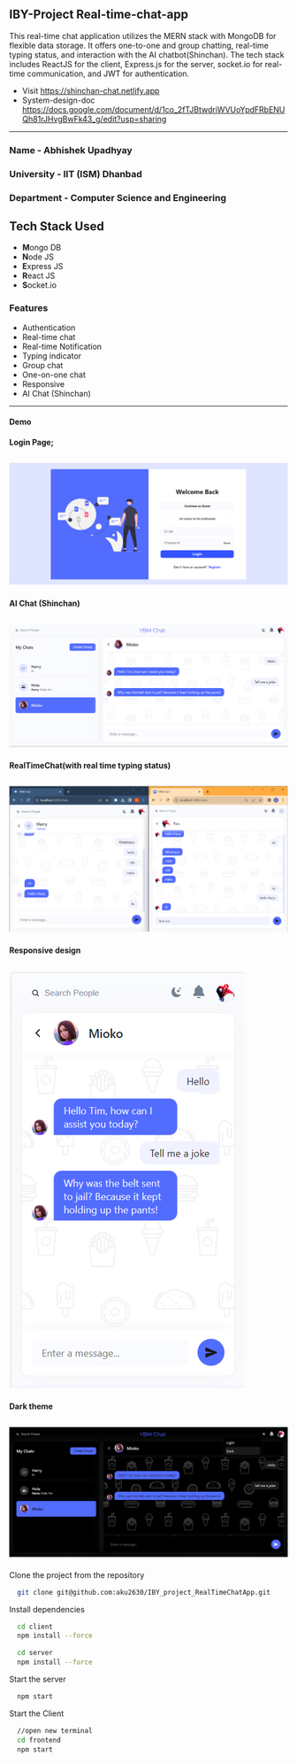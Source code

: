 ## IBY-Project Real-time-chat-app

This real-time chat application utilizes the MERN stack with MongoDB for flexible data storage. It offers one-to-one and group chatting, real-time typing status, and interaction with the AI chatbot(Shinchan). The tech stack includes ReactJS for the client, Express.js for the server, socket.io for real-time communication, and JWT for authentication.

- Visit <https://shinchan-chat.netlify.app>
- System-design-doc <https://docs.google.com/document/d/1co_2fTJBtwdriWVUoYpdFRbENUQh81rJHvgBwFk43_g/edit?usp=sharing>

---

### Name - Abhishek Upadhyay

### University - IIT (ISM) Dhanbad

### Department - Computer Science and Engineering

## Tech Stack Used

- **M**ongo DB
- **N**ode JS
- **E**xpress JS
- **R**eact JS
- **S**ocket.io

### Features

- Authentication
- Real-time chat
- Real-time Notification
- Typing indicator
- Group chat
- One-on-one chat
- Responsive
- AI Chat (Shinchan)

---

#### Demo

#### Login Page;

## ![ScreenShot](./client/Screenshots/screenshot1.png)

#### AI Chat (Shinchan)

## ![ScreenShot](./client/Screenshots/screenshot2.png)

#### RealTimeChat(with real time typing status)

## ![ScreenShot](./client/Screenshots/screenshot3.png)

#### Responsive design

## ![ScreenShot](./client/Screenshots/screenshot4.png)

#### Dark theme

## ![ScreenShot](./client/Screenshots/screenshot5.png)

Clone the project from the repository

```bash
  git clone git@github.com:aku2630/IBY_project_RealTimeChatApp.git
```

Install dependencies

```bash
  cd client
  npm install --force
```

```bash
  cd server
  npm install --force
```

Start the server

```bash
  npm start
```

Start the Client

```bash
  //open new terminal
  cd frontend
  npm start
```
